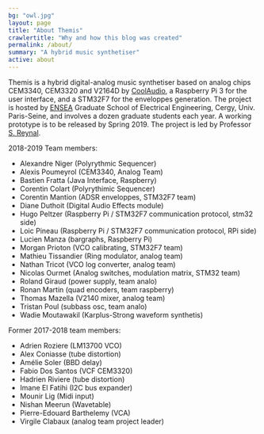 ```yaml
---
bg: "owl.jpg"
layout: page
title: "About Themis"
crawlertitle: "Why and how this blog was created"
permalink: /about/
summary: "A hybrid music synthetiser"
active: about
---
```


Themis is a hybrid digital-analog music synthetiser based on analog chips CEM3340, CEM3320 and V2164D by [CoolAudio](http://coolaudio.com/), a Raspberry Pi 3 for the user interface, and a STM32F7 for the enveloppes generation. The project is hosted by [ENSEA](http://www.ensea.fr) Graduate School of Electrical Engineering, Cergy, Univ. Paris-Seine, and involves a dozen graduate students each year. A working prototype is to be released by Spring 2019. The project is led by Professor [S. Reynal](http://www-reynal.ensea.fr).

2018-2019 Team members:
- Alexandre Niger (Polyrythmic Sequencer)
- Alexis Poumeyrol (CEM3340, Analog Team)
- Bastien Fratta (Java Interface, Raspberry)
- Corentin Colart (Polyrythimic Sequencer)
- Corentin Mantion (ADSR enveloppes, STM32F7 team)
- Diane Duthoit (Digital Audio Effects module)
- Hugo Peltzer (Raspberry Pi / STM32F7 communication protocol, stm32 side)
- Loic Pineau  (Raspberry Pi / STM32F7 communication protocol, RPi side)
- Lucien Manza (bargraphs, Raspberry Pi)
- Morgan Prioton (VCO calibrating, STM32F7 team)
- Mathieu Tissandier (Ring modulator, analog team)
- Nathan Tricot (VCO log converter, analog team)
- Nicolas Ourmet (Analog switches, modulation matrix, STM32 team)
- Roland Giraud (power supply, team analo)
- Ronan Martin (quad encoders, team raspberry)
- Thomas Mazella (V2140 mixer, analog team)
- Tristan Poul (subbass osc, team analo)
- Wadie Moutawakil (Karplus-Strong waveform synthetis)

Former 2017-2018 team members:
- Adrien Roziere (LM13700 VCO)
- Alex Coniasse (tube distortion)
- Amélie Soler (BBD delay)
- Fabio Dos Santos (VCF CEM3320)
- Hadrien Riviere (tube distortion)
- Imane El Fatihi (I2C bus expander)
- Mounir Lig (Midi input)
- Nishan Meerun (Wavetable)
- Pierre-Edouard Barthelemy (VCA)
- Virgile Clabaux (analog team project leader)
